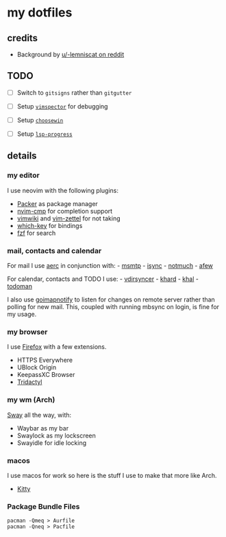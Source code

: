 # my dotfiles

## credits
- Background by [u/-lemniscat on reddit](https://www.reddit.com/r/swaywm/comments/oqujk9/as_requested_here_is_some_background_for_sway/)

## TODO
- [ ] Switch to `gitsigns` rather than `gitgutter`
- [ ] Setup [`vimspector`](https://github.com/puremourning/vimspector) for debugging 
- [ ] Setup [`choosewin`](https://github.com/t9md/vim-choosewin)
- [ ] Setup [`lsp-progress`](https://github.com/arkav/lualine-lsp-progress)


## details

### my editor

I use neovim with the following plugins:
- [Packer](https://github.com/wbthomason/packer.nvim) as package manager
- [nvim-cmp](https://github.com/hrsh7th/nvim-cmp) for completion support
- [vimwiki](https://github.com/vimwiki/vimwiki) and 
  [vim-zettel](https://github.com/michal-h21/vim-zettel) for not taking
- [which-key](https://github.com/folke/which-key.nvim) for bindings
- [fzf](https://github.com/junegunn/fzf.vim) for search

### mail, contacts and calendar

For mail I use [aerc](https://git.sr.ht/~sircmpwn/aerc) in conjunction with:
    - [msmtp](https://marlam.de/msmtp/)
    - [isync](https://isync.sourceforge.io/)
    - [notmuch](https://notmuchmail.org/)
    - [afew](https://afew.readthedocs.io/en/latest/index.html)

For calendar, contacts and TODO I use:
    - [vdirsyncer](https://github.com/pimutils/vdirsyncer)
    - [khard](https://github.com/scheibler/khard/)
    - [khal](https://github.com/pimutils/khal)
    - [todoman](https://github.com/pimutils/todoman)

I also use [goimapnotify](https://gitlab.com/shackra/goimapnotify) to listen for
changes on remote server rather than polling for new mail. This, coupled with
running mbsync on login, is fine for my usage.

### my browser

I use [Firefox](https://mozilla.org/en-GB/firefox/new) with a few extensions. 

- HTTPS Everywhere
- UBlock Origin
- KeepassXC Browser
- [Tridactyl](https://tridactyl.xyz)

### my wm (Arch)

[Sway](https://swaywm.org) all the way, with:
- Waybar as my bar
- Swaylock as my lockscreen
- Swayidle for idle locking

### macos

I use macos for work so here is the stuff I use to make that more like Arch.

- [Kitty](sw.kovidgoyal.net/)

### Package Bundle Files

```shell
pacman -Qmeq > Aurfile
pacman -Qneq > Pacfile
```
